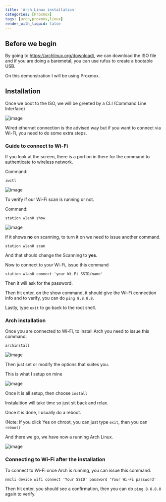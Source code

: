 ```yaml
---
title: 'Arch Linux installation'
categories: [Proxmox]
tags: [arch,proxmox,linux]
render_with_liquid: false
---
```


## Before we begin

By going to https://archlinux.org/download/, we can download the ISO file and if you are doing a baremetal, you can use rufus to create a bootable USB.

On this demonstration I will be using Proxmox.

## Installation

Once we boot to the ISO, we will be greeted by a CLI (Command Line Interface)

![image](https://github.com/d4ryl-A/d4ryl-A.github.io/assets/129752764/cb1b4fce-e6bd-4962-9e3f-641a216048fa)

Wired ethernet connection is the advised way but if you want to connect via Wi-Fi, you need to do some extra steps.

### Guide to connect to Wi-Fi

If you look at the screen, there is a portion in there for the command to authenticate to wireless network.

Command:

`iwctl`

![image](https://github.com/d4ryl-A/d4ryl-A.github.io/assets/129752764/04fcbf49-08ed-4a59-9537-b956a1c812dc)

To verify if our Wi-Fi scan is running or not.

Command:

`station wlan0 show`

![image](https://github.com/d4ryl-A/d4ryl-A.github.io/assets/129752764/28cb1b7e-5bd6-495e-8782-127ae4ccfdb6)

If it shows **no** on scanning, to turn it on we need to issue another command.

`station wlan0 scan`

And that should change the Scanning to **yes**.

Now to connect to your Wi-Fi, issue this command

`station wlan0 connect 'your Wi-Fi SSID/name'`

Then it will ask for the password.

Then hit enter, on the show command, it should give the Wi-Fi connection info and to verify, you can do `ping 8.8.8.8`.

Lastly, type `exit` to go back to the root shell.

### Arch installation

Once you are connected to Wi-Fi, to install Arch you need to issue this command.

`archinstall`

![image](https://github.com/d4ryl-A/d4ryl-A.github.io/assets/129752764/1d08611f-6d50-4db4-82fe-eb124e72642c)

Then just set or modify the options that suites you.

This is what I setup on mine

![image](https://github.com/d4ryl-A/d4ryl-A.github.io/assets/129752764/1df56315-81b3-43ff-8c59-93073b020474)

Once it is all setup, then choose `install`

Instalaltion will take time so just sit back and relax.

Once it is done, I usually do a reboot. 

(Note: If you click Yes on chroot, you can just type `exit`, then you can `reboot`)

And there we go, we have now a running Arch Linux.

![image](https://github.com/d4ryl-A/d4ryl-A.github.io/assets/129752764/91297980-dac8-4edb-9f36-4a389479162d)

### Connecting to Wi-Fi after the installation

To connect to Wi-Fi once Arch is running, you can issue this command.

`nmcli device wifi connect 'Your SSID' password 'Your Wi-Fi password'`

Then hit enter, you should see a confirmation, then you can do `ping 8.8.8.8` again to verify.
